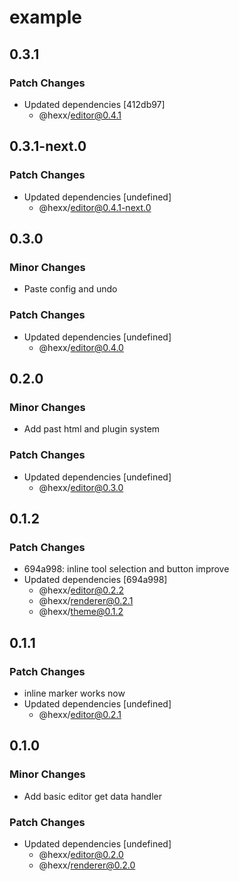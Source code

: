 # example

## 0.3.1

### Patch Changes

- Updated dependencies [412db97]
  - @hexx/editor@0.4.1

## 0.3.1-next.0

### Patch Changes

- Updated dependencies [undefined]
  - @hexx/editor@0.4.1-next.0

## 0.3.0

### Minor Changes

- Paste config and undo

### Patch Changes

- Updated dependencies [undefined]
  - @hexx/editor@0.4.0

## 0.2.0

### Minor Changes

- Add past html and plugin system

### Patch Changes

- Updated dependencies [undefined]
  - @hexx/editor@0.3.0

## 0.1.2

### Patch Changes

- 694a998: inline tool selection and button improve
- Updated dependencies [694a998]
  - @hexx/editor@0.2.2
  - @hexx/renderer@0.2.1
  - @hexx/theme@0.1.2

## 0.1.1

### Patch Changes

- inline marker works now
- Updated dependencies [undefined]
  - @hexx/editor@0.2.1

## 0.1.0

### Minor Changes

- Add basic editor get data handler

### Patch Changes

- Updated dependencies [undefined]
  - @hexx/editor@0.2.0
  - @hexx/renderer@0.2.0
